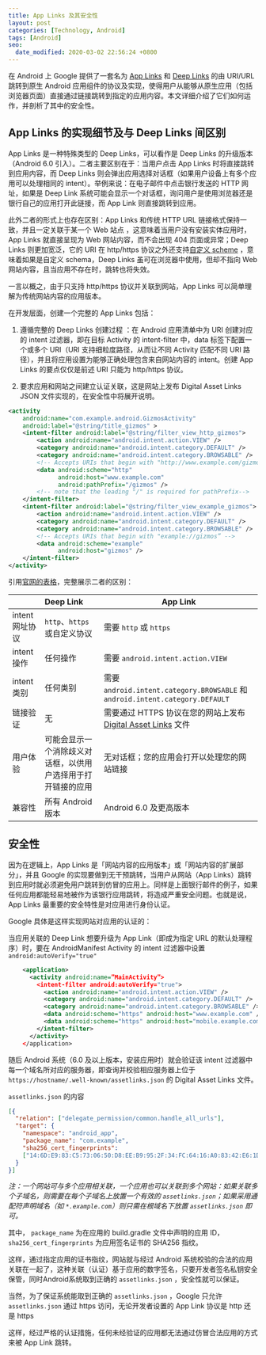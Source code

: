 ```yaml
---
title: App Links 及其安全性
layout: post
categories: [Technology, Android]
tags: [Android]
seo:
  date_modified: 2020-03-02 22:56:24 +0800
---
```


在 Android 上 Google 提供了一套名为 [App Links]( https://developer.android.com/training/app-links/deep-linking ) 和 [Deep Links]( https://developer.android.com/training/app-links/verify-site-associations )  的由 URI/URL 跳转到原生 Android 应用组件的协议及实现，使得用户从能够从原生应用（包括浏览器页面）直接通过链接跳转到指定的应用内容。本文详细介绍了它们如何运作，并剖析了其中的安全性。

## App Links 的实现细节及与 Deep Links 间区别

App Links 是一种特殊类型的 Deep Links，可以看作是 Deep Links 的升级版本（Android 6.0 引入）。二者主要区别在于：当用户点击 App Links 时将直接跳转到应用内容，而 Deep Links 则会弹出应用选择对话框（如果用户设备上有多个应用可以处理相同的 intent）。举例来说：在电子邮件中点击银行发送的 HTTP 网址，如果是 Deep Link 系统可能会显示一个对话框，询问用户是使用浏览器还是银行自己的应用打开此链接，而 App Link 则直接跳转到应用。

此外二者的形式上也存在区别：App Links 和传统 HTTP URL 链接格式保持一致，并且一定关联于某一个 Web 站点 ，这意味着当用户没有安装实体应用时，App Links 就直接呈现为 Web 网站内容，而不会出现 404 页面或异常；Deep Links 则更加宽泛，它的 URI 在 http/https 协议之外还支持[自定义 scheme](https://developer.chrome.com/multidevice/android/intents) ，意味着如果是自定义 schema，Deep Links 虽可在浏览器中使用，但却不指向 Web 网站内容，且当应用不存在时，跳转也将失效。

一言以概之，由于只支持 http/https 协议并关联到网站，App Links 可以简单理解为传统网站内容的应用版本。

在开发层面，创建一个完整的 App Links 包括：

1. 遵循完整的 Deep Links 创建过程 ：在 Android 应用清单中为 URI 创建对应的 intent 过滤器，即在目标 Activity 的 intent-filter 中，data 标签下配置一个或多个 URI（URI 支持细粒度路径，从而让不同 Activity 匹配不同 URI 路径），并且将应用设置为能够正确处理包含来自网站内容的 intent。创建 App Links 的要点仅仅是前述 URI 只能为 http/https 协议。

2. 要求应用和网站之间建立认证关联，这是网站上发布 Digital Asset Links JSON 文件实现的，在安全性中将展开说明。

```xml
<activity
    android:name="com.example.android.GizmosActivity"
    android:label="@string/title_gizmos" >
    <intent-filter android:label="@string/filter_view_http_gizmos">
        <action android:name="android.intent.action.VIEW" />
        <category android:name="android.intent.category.DEFAULT" />
        <category android:name="android.intent.category.BROWSABLE" />
        <!-- Accepts URIs that begin with "http://www.example.com/gizmos” -->
        <data android:scheme="http"
              android:host="www.example.com"
              android:pathPrefix="/gizmos" />
        <!-- note that the leading "/" is required for pathPrefix-->
    </intent-filter>
    <intent-filter android:label="@string/filter_view_example_gizmos">
        <action android:name="android.intent.action.VIEW" />
        <category android:name="android.intent.category.DEFAULT" />
        <category android:name="android.intent.category.BROWSABLE" />
        <!-- Accepts URIs that begin with "example://gizmos” -->
        <data android:scheme="example"
              android:host="gizmos" />
    </intent-filter>
</activity>
```

引用[官网的表格](https://developer.android.com/training/app-links/verify-site-associations#the-difference)，完整展示二者的区别：

| | Deep Link | App Link |
| :-------------- | :----------------------------------------------------------- | ------------------------------------------------------------ |
| intent 网址协议 | `http`、`https` 或自定义协议 | 需要 `http` 或 `https` |
| intent 操作 | 任何操作 | 需要 `android.intent.action.VIEW` |
| intent 类别 | 任何类别 | 需要 `android.intent.category.BROWSABLE` 和 `android.intent.category.DEFAULT` |
| 链接验证 | 无 | 需要通过 HTTPS 协议在您的网站上发布 [Digital Asset Links](https://developers.google.com/digital-asset-links/v1/getting-started?hl=zh-cn) 文件 |
| 用户体验 | 可能会显示一个消除歧义对话框，以供用户选择用于打开链接的应用 | 无对话框；您的应用会打开以处理您的网站链接 |
| 兼容性 | 所有 Android 版本 | Android 6.0 及更高版本 |

## 安全性

因为在逻辑上，App Links 是「网站内容的应用版本」或「网站内容的扩展部分」，并且 Google 的实现要做到无干预跳转，当用户从网站（App Links）跳转到应用时就必须避免用户跳转到仿冒的应用上。同样是上面银行邮件的例子，如果任何应用都能轻易地被作为该银行应用跳转，将造成严重安全问题。也就是说，App Links 最重要的安全特性是对应用进行身份认证。

Google 具体是这样实现网站对应用的认证的：

当应用关联的 Deep Link 想要升级为 App Link（即成为指定 URL 的默认处理程序）时，要在 AndroidManifest Activity 的 intent 过滤器中设置 `android:autoVerify="true"`

```xml
    <application>
      <activity android:name=”MainActivity”>
        <intent-filter android:autoVerify="true">
          <action android:name="android.intent.action.VIEW" />
          <category android:name="android.intent.category.DEFAULT" />
          <category android:name="android.intent.category.BROWSABLE" />
          <data android:scheme="https" android:host="www.example.com" />
          <data android:scheme="https" android:host="mobile.example.com" />
        </intent-filter>
      </activity>
    </application>
```

随后 Android 系统（6.0 及以上版本，安装应用时）就会验证该 intent 过滤器中每一个域名所对应的服务器，即查询并校验相应服务器上位于 `https://hostname/.well-known/assetlinks.json` 的 Digital Asset Links 文件。

`assetlinks.json` 的内容

```json
[{
  "relation": ["delegate_permission/common.handle_all_urls"],
  "target": {
    "namespace": "android_app",
    "package_name": "com.example",
    "sha256_cert_fingerprints":
    ["14:6D:E9:83:C5:73:06:50:D8:EE:B9:95:2F:34:FC:64:16:A0:83:42:E6:1D:BE:A8:8A:04:96:B2:3F:CF:44:E5"]
  }
}]
```

_注：一个网站可与多个应用相关联，一个应用也可以关联到多个网站：如果关联多个子域名，则需要在每个子域名上放置一个有效的 `assetlinks.json`；如果采用通配符声明域名（如 `*.example.com`）则只需在根域名下放置 `assetlinks.json` 即可。_

其中， `package_name` 为在应用的 build.gradle 文件中声明的应用 ID，`sha256_cert_fingerprints` 为应用签名证书的 SHA256 指纹。

这样，通过指定应用的证书指纹，网站就与经过 Android 系统校验的合法的应用关联在一起了，这种关联（认证）基于应用的数字签名，只要开发者签名私钥安全保管，同时Android系统取到正确的 `assetlinks.json` ，安全性就可以保证。

当然，为了保证系统能取到正确的 `assetlinks.json` ，Google 只允许 `assetlinks.json` 通过 https 访问，无论开发者设置的 App Link 协议是 http 还是 https

这样，经过严格的认证措施，任何未经验证的应用都无法通过仿冒合法应用的方式来被 App Link 跳转。

